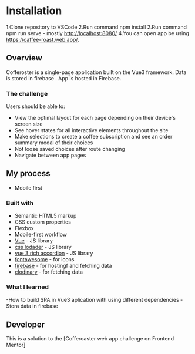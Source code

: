 # Installation

1.Clone repository to VSCode
2.Run command npm install
2.Run command npm run serve - mostly <http://localhost:8080/>
4.You can open app be using <https://caffee-roast.web.app/>.

## Overview

Cofferoster is a single-page application built on the Vue3 framework. Data is stored in firebase . App is hosted in Firebase.

### The challenge

Users should be able to:

- View the optimal layout for each page depending on their device's screen size
- See hover states for all interactive elements throughout the site
- Make selections to create a coffee subscription and see an order summary modal of their choices
- Not loose saved choices after route changing
- Navigate between app pages

## My process

- Mobile first

### Built with

- Semantic HTML5 markup
- CSS custom properties
- Flexbox
- Mobile-first workflow
- [Vue](https://vuejs.org/) - JS library
- [css lodader](https://loading.io/css/) - JS library
- [vue 3 rich accordion](https://vuejsexamples.com/vue-3-rich-accordion-component-library//) - JS library
- [fontawesome](https://fontawesome.com/) - for icons
- [firebase](https://firebase.google.com//) - for hostingf and fetching data
- [clodinary](https://cloudinary.com/) - for fetching data

### What I learned

-How to build SPA in Vue3 aplication with using different dependencies
-Stora data in firebase

## Developer

This is a solution to the [Cofferoaster web app challenge on Frontend Mentor]
